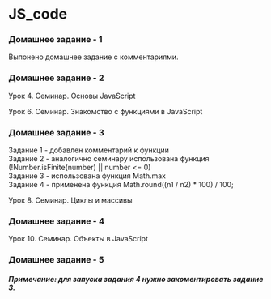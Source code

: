 # JS_code

### Домашнее задание - 1

Выпонено домашнее задание с комментариями.

### Домашнее задание - 2

Урок 4. Семинар. Основы JavaScript


Урок 6. Семинар. Знакомство с функциями в JavaScript

### Домашнее задание - 3

Задание 1 - добавлен комментарий к функции <br>
Задание 2 - аналогично семинару использована функция (!Number.isFinite(number) || number <= 0) <br>
Задание 3 - использована функция Math.max <br>
Задание 4 - применена функция Math.round((n1 / n2) * 100) / 100; <br>


Урок 8. Семинар. Циклы и массивы

### Домашнее задание - 4

Урок 10. Семинар. Объекты в JavaScript

### Домашнее задание - 5

##### Примечание: для запуска задания 4 нужно закоментировать задание 3.




